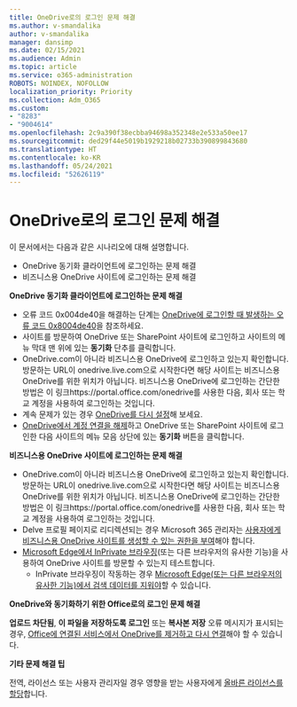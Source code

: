 ```yaml
---
title: OneDrive로의 로그인 문제 해결
ms.author: v-smandalika
author: v-smandalika
manager: dansimp
ms.date: 02/15/2021
ms.audience: Admin
ms.topic: article
ms.service: o365-administration
ROBOTS: NOINDEX, NOFOLLOW
localization_priority: Priority
ms.collection: Adm_O365
ms.custom:
- "8283"
- "9004614"
ms.openlocfilehash: 2c9a390f38ecbba94698a352348e2e533a50ee17
ms.sourcegitcommit: ded29f44e5019b1929218b02733b390899843680
ms.translationtype: HT
ms.contentlocale: ko-KR
ms.lasthandoff: 05/24/2021
ms.locfileid: "52626119"
---
```

# <a name="troubleshoot-signing-in-to-onedrive"></a>OneDrive로의 로그인 문제 해결

이 문서에서는 다음과 같은 시나리오에 대해 설명합니다.

- OneDrive 동기화 클라이언트에 로그인하는 문제 해결
- 비즈니스용 OneDrive 사이트에 로그인하는 문제 해결

**OneDrive 동기화 클라이언트에 로그인하는 문제 해결**

- 오류 코드 0x004de40을 해결하는 단계는 [OneDrive에 로그인할 때 발생하는 오류 코드 0x8004de40](/sharepoint/troubleshoot/administration/error-0x8004de40-in-onedrive)을 참조하세요.
- 사이트를 방문하여 OneDrive 또는 SharePoint 사이트에 로그인하고 사이트의 메뉴 막대 맨 위에 있는 **동기화** 단추를 클릭합니다.
- OneDrive.com이 아니라 비즈니스용 OneDrive에 로그인하고 있는지 확인합니다. 방문하는 URL이 onedrive.live.com으로 시작한다면 해당 사이트는 비즈니스용 OneDrive를 위한 위치가 아닙니다. 비즈니스용 OneDrive에 로그인하는 간단한 방법은 이 링크https://portal.office.com/onedrive를 사용한 다음, 회사 또는 학교 계정을 사용하여 로그인하는 것입니다.
- 계속 문제가 있는 경우 [OneDrive를 다시 설정](https://support.microsoft.com/office/reset-onedrive-34701e00-bf7b-42db-b960-84905399050c)해 보세요.
- [OneDrive에서 계정 연결을 해제](https://support.microsoft.com/office/how-to-remove-an-account-in-onedrive-72699268-9e64-45bd-b723-9a19f4512fd1)하고 OneDrive 또는 SharePoint 사이트에 로그인한 다음 사이트의 메뉴 모음 상단에 있는 **동기화** 버튼을 클릭합니다.

**비즈니스용 OneDrive 사이트에 로그인하는 문제 해결**

- OneDrive.com이 아니라 비즈니스용 OneDrive에 로그인하고 있는지 확인합니다. 방문하는 URL이 onedrive.live.com으로 시작한다면 해당 사이트는 비즈니스용 OneDrive를 위한 위치가 아닙니다. 비즈니스용 OneDrive에 로그인하는 간단한 방법은 이 링크https://portal.office.com/onedrive를 사용한 다음, 회사 또는 학교 계정을 사용하여 로그인하는 것입니다.
- Delve 프로필 페이지로 리디렉션되는 경우 Microsoft 365 관리자는 [사용자에게 비즈니스용 OneDrive 사이트를 생성할 수 있는 권한을 부여](https://support.microsoft.com/office/you-re-redirected-to-your-delve-profile-page-after-you-click-onedrive-on-the-microsoft-365-app-launcher-2af26640-9ddf-46c3-8912-6af30efcc7b0)해야 합니다.
- [Microsoft Edge에서 InPrivate 브라우징](https://support.microsoft.com/microsoft-edge/browse-inprivate-in-microsoft-edge-e6f47704-340c-7d4f-b00d-d0cf35aa1fcc)(또는 다른 브라우저의 유사한 기능)을 사용하여 OneDrive 사이트를 방문할 수 있는지 테스트합니다.
    - InPrivate 브라우징이 작동하는 경우 [Microsoft Edge(또는 다른 브라우저의 유사한 기능)에서 검색 데이터를 지워야](https://support.microsoft.com/microsoft-edge/view-and-delete-browser-history-in-microsoft-edge-00cf7943-a9e1-975a-a33d-ac10ce454ca4)할 수 있습니다.

**OneDrive와 동기화하기 위한 Office로의 로그인 문제 해결**

**업로드 차단됨**, **이 파일을 저장하도록 로그인** 또는 **복사본 저장** 오류 메시지가 표시되는 경우, [Office에 연결된 서비스에서 OneDrive를 제거하고 다시 연결](https://support.microsoft.com/office/how-to-resolve-upload-blocked-sign-into-save-this-file-or-save-a-copy-error-messages-32c7340c-f5fb-4ca0-a829-65d8120f81f8)해야 할 수 있습니다.

**기타 문제 해결 팁**

전역, 라이선스 또는 사용자 관리자일 경우 영향을 받는 사용자에게 [올바른 라이선스를 할당](/microsoft-365/admin/manage/assign-licenses-to-users)합니다.

